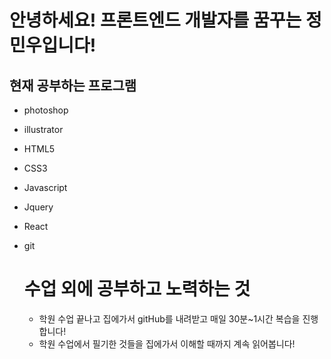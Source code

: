 # 안녕하세요! 프론트엔드 개발자를 꿈꾸는 정민우입니다!
## 현재 공부하는 프로그램
* photoshop
* illustrator
* HTML5
* CSS3
* Javascript
* Jquery
* React
* git

  # 수업 외에 공부하고 노력하는 것
  * 학원 수업 끝나고 집에가서 gitHub를 내려받고 매일 30분~1시간 복습을 진행합니다!
  * 학원 수업에서 필기한 것들을 집에가서 이해할 때까지 계속 읽어봅니다!
